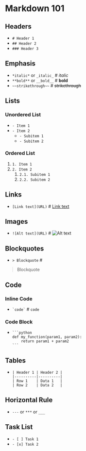 # Markdown 101

## Headers
- `# Header 1`
- `## Header 2`
- `### Header 3`

## Emphasis
- `*italic*` or `_italic_`  # *italic*
- `**bold**` or `__bold__`  # **bold**
- `~~strikethrough~~`  # ~~strikethrough~~

## Lists

### Unordered List
- `- Item 1`
- `- Item 2`
  - `- Subitem 1`
  - `- Subitem 2`

### Ordered List
1. `1. Item 1`
2. `2. Item 2`
   1. `2.1. Subitem 1`
   2. `2.2. Subitem 2`

## Links
- `[Link text](URL)`  # [Link text](/img/image.png)

## Images
- `![Alt text](URL)`  # ![Alt text](https://example.com/image.png)

## Blockquotes
- `> Blockquote`  # 
> Blockquote

## Code

### Inline Code
- `` `code` ``  # `code`

### Code Block
- 
    ````
    ```python
    def my_function(param1, param2):
        return param1 + param2
    ```
    ````

## Tables
- 
    ```
    | Header 1 | Header 2 |
    |----------|----------|
    | Row 1    | Data 1   |
    | Row 2    | Data 2   |
    ```

## Horizontal Rule
- `---` or `***` or `___`

## Task List
- `- [ ] Task 1`
- `- [x] Task 2`